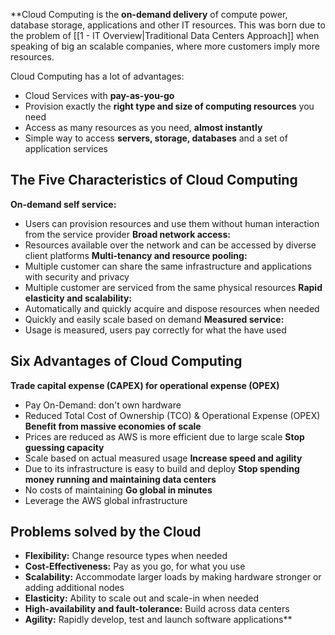 **Cloud Computing is the **on-demand delivery** of compute power, database storage, applications and other IT resources. This was born due to the problem of [[1 - IT Overview|Traditional Data Centers Approach]] when speaking of big an scalable companies, where more customers imply more resources. 

Cloud Computing has a lot of advantages:
- Cloud Services with **pay-as-you-go**
- Provision exactly the **right type and size of computing resources** you need
- Access as many resources as you need, **almost instantly**
- Simple way to access **servers, storage, databases** and a set of application services

## The Five Characteristics of Cloud Computing

**On-demand self service:**
- Users can provision resources and use them without human interaction from the service provider
**Broad network access:**
- Resources available over the network and can be accessed by diverse client platforms
**Multi-tenancy and resource pooling:**
- Multiple customer can share the same infrastructure and applications with security and privacy
- Multiple customer are serviced from the same physical resources
**Rapid elasticity and scalability:**
- Automatically and quickly acquire and dispose resources when needed
- Quickly and easily scale based on demand
**Measured service:**
- Usage is measured, users pay correctly for what the have used

## Six Advantages of Cloud Computing

**Trade capital expense (CAPEX) for operational expense (OPEX)**
- Pay On-Demand: don't own hardware
- Reduced Total Cost of Ownership (TCO) & Operational Expense (OPEX)
**Benefit from massive economies of scale**
- Prices are reduced as AWS is more efficient due to large scale
**Stop guessing capacity**
- Scale based on actual measured usage
**Increase speed and agility**
- Due to its infrastructure is easy to build and deploy
**Stop spending money running and maintaining data centers**
- No costs of maintaining
**Go global in minutes**
- Leverage the AWS global infrastructure
## Problems solved by the Cloud

- **Flexibility:** Change resource types when needed
- **Cost-Effectiveness:** Pay as you go, for what you use
- **Scalability:** Accommodate larger loads by making hardware stronger or adding additional nodes
- **Elasticity:** Ability to scale out and scale-in when needed
- **High-availability and fault-tolerance:** Build across data centers
- **Agility:** Rapidly develop, test and launch software applications**